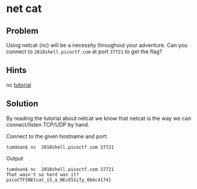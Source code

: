 # net cat

## Problem

Using netcat (nc) will be a necessity throughout your adventure. Can you connect to `2018shell.picoctf.com` at port `37721` to get the flag?

## Hints

nc [tutorial](https://linux.die.net/man/1/nc)

## Solution

By reading the tutorial about netcat we know that netcat is the way we can connect/listen TCP/UDP by hand. 

Connect to the given hostname and port:

```
tumdoan$ nc  2018shell.picoctf.com 37721
```

Output
```
tumdoan$ nc  2018shell.picoctf.com 37721
That wasn't so hard was it?
picoCTF{NEtcat_iS_a_NEcESSiTy_0b4c4174}
```